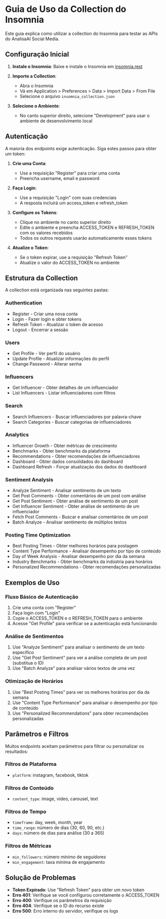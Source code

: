 # Guia de Uso da Collection do Insomnia

Este guia explica como utilizar a collection do Insomnia para testar as APIs do AnalisaAI Social Media.

## Configuração Inicial

1. **Instale o Insomnia**: Baixe e instale o Insomnia em [insomnia.rest](https://insomnia.rest/)

2. **Importe a Collection**:
   - Abra o Insomnia
   - Vá em Application > Preferences > Data > Import Data > From File
   - Selecione o arquivo `insomnia_collection.json`

3. **Selecione o Ambiente**:
   - No canto superior direito, selecione "Development" para usar o ambiente de desenvolvimento local

## Autenticação

A maioria dos endpoints exige autenticação. Siga estes passos para obter um token:

1. **Crie uma Conta**:
   - Use a requisição "Register" para criar uma conta
   - Preencha username, email e password

2. **Faça Login**:
   - Use a requisição "Login" com suas credenciais
   - A resposta incluirá um access_token e refresh_token

3. **Configure os Tokens**:
   - Clique no ambiente no canto superior direito
   - Edite o ambiente e preencha ACCESS_TOKEN e REFRESH_TOKEN com os valores recebidos
   - Todos os outros requests usarão automaticamente esses tokens

4. **Atualize o Token**:
   - Se o token expirar, use a requisição "Refresh Token"
   - Atualize o valor do ACCESS_TOKEN no ambiente

## Estrutura da Collection

A collection está organizada nas seguintes pastas:

### Authentication
- Register - Criar uma nova conta
- Login - Fazer login e obter tokens
- Refresh Token - Atualizar o token de acesso
- Logout - Encerrar a sessão

### Users
- Get Profile - Ver perfil do usuário
- Update Profile - Atualizar informações do perfil
- Change Password - Alterar senha

### Influencers
- Get Influencer - Obter detalhes de um influenciador
- List Influencers - Listar influenciadores com filtros

### Search
- Search Influencers - Buscar influenciadores por palavra-chave
- Search Categories - Buscar categorias de influenciadores

### Analytics
- Influencer Growth - Obter métricas de crescimento
- Benchmarks - Obter benchmarks da plataforma
- Recommendations - Obter recomendações de influenciadores
- Dashboard - Obter dados consolidados do dashboard
- Dashboard Refresh - Forçar atualização dos dados do dashboard

### Sentiment Analysis
- Analyze Sentiment - Analisar sentimento de um texto
- Get Post Comments - Obter comentários de um post com análise
- Get Post Sentiment - Obter análise de sentimento de um post
- Get Influencer Sentiment - Obter análise de sentimento de um influenciador
- Fetch Post Comments - Buscar e analisar comentários de um post
- Batch Analyze - Analisar sentimento de múltiplos textos

### Posting Time Optimization
- Best Posting Times - Obter melhores horários para postagem
- Content Type Performance - Analisar desempenho por tipo de conteúdo
- Day of Week Analysis - Analisar desempenho por dia da semana
- Industry Benchmarks - Obter benchmarks da indústria para horários
- Personalized Recommendations - Obter recomendações personalizadas

## Exemplos de Uso

### Fluxo Básico de Autenticação

1. Crie uma conta com "Register"
2. Faça login com "Login"
3. Copie o ACCESS_TOKEN e o REFRESH_TOKEN para o ambiente
4. Acesse "Get Profile" para verificar se a autenticação está funcionando

### Análise de Sentimentos

1. Use "Analyze Sentiment" para analisar o sentimento de um texto específico
2. Use "Get Post Sentiment" para ver a análise completa de um post (substitua o ID)
3. Use "Batch Analyze" para analisar vários textos de uma vez

### Otimização de Horários

1. Use "Best Posting Times" para ver os melhores horários por dia da semana
2. Use "Content Type Performance" para analisar o desempenho por tipo de conteúdo
3. Use "Personalized Recommendations" para obter recomendações personalizadas

## Parâmetros e Filtros

Muitos endpoints aceitam parâmetros para filtrar ou personalizar os resultados:

### Filtros de Plataforma
- `platform`: instagram, facebook, tiktok

### Filtros de Conteúdo
- `content_type`: image, video, carousel, text

### Filtros de Tempo
- `timeframe`: day, week, month, year
- `time_range`: número de dias (30, 60, 90, etc.)
- `days`: número de dias para análise (30 a 365)

### Filtros de Métricas
- `min_followers`: número mínimo de seguidores
- `min_engagement`: taxa mínima de engajamento

## Solução de Problemas

- **Token Expirado**: Use "Refresh Token" para obter um novo token
- **Erro 401**: Verifique se você configurou corretamente o ACCESS_TOKEN
- **Erro 400**: Verifique os parâmetros da requisição
- **Erro 404**: Verifique se o ID do recurso existe
- **Erro 500**: Erro interno do servidor, verifique os logs